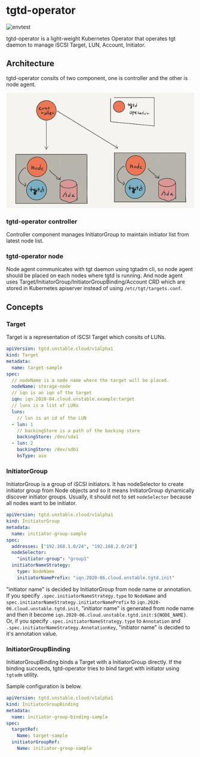 tgtd-operator
=============

![envtest](https://github.com/yuanying/tgtd-operator/workflows/envtest/badge.svg)

tgtd-operator is a light-weight Kubernetes Operator that operates tgt daemon to manage iSCSI Target, LUN, Account, Initiator.

Architecture
------------

tgtd-operator consits of two component, one is controller and the other is node agent.

![Architecture](docs/assets/architecture.png)

### tgtd-operator controller

Controller component manages InitiatorGroup to maintain initiator list from latest node list.

### tgtd-operator node

Node agent communicates with tgt daemon using tgtadm cli, so node agent should be placed on each nodes where tgtd is running. And node agent uses Target/InitiatorGroup/InitiatorGroupBinding/Account CRD which are stored in Kubernetes apiserver instead of using `/etc/tgt/targets.conf`.

Concepts
--------

### Target

Target is a representation of iSCSI Target which consits of LUNs.

```yaml
apiVersion: tgtd.unstable.cloud/v1alpha1
kind: Target
metadata:
  name: target-sample
spec:
  // nodeName is a node name where the target will be placed.
  nodeName: storage-node
  // iqn is an iqn of the target
  iqn: iqn.2020-04.cloud.unstable.example:target
  // luns is a list of LUNs
  luns:
    // lun is an id of the LUN
  - lun: 1
    // backingStore is a path of the backing store
    backingStore: /dev/sda1
  - lun: 2
    backingStore: /dev/sdb1
    bsType: aio
```

### InitiatorGroup

InitiatorGroup is a group of iSCSI initiators. It has nodeSelector to create initiator group from Node objects and so it means InitiatorGroup dynamically discover initiator groups.
Usually, it should not to set `nodeSelector` because all nodes want to be initiator.

```yaml
apiVersion: tgtd.unstable.cloud/v1alpha1
kind: InitiatorGroup
metadata:
  name: initiator-group-sample
spec:
  addresses: ["192.168.1.0/24", "192.168.2.0/24"]
  nodeSelector:
    "initiator-group": "group1"
  initiatorNameStrategy:
    type: NodeName
    initiatorNamePrefix: "iqn.2020-06.cloud.unstable.tgtd.init"
```

"initiator name" is decided by InitiatorGroup from node name or annotation.
If you specify `.spec.initiatorNameStrategy.type` to `NodeName` and `spec.initiatorNameStrategy.initiatorNamePrefix` to `iqn.2020-06.cloud.unstable.tgtd.init`, "initiator name" is generated from node name and then it become `iqn.2020-06.cloud.unstable.tgtd.init:${NODE_NAME}`.
Or, if you specify `.spec.initiatorNameStrategy.type` to `Annotation` and `.spec.initiatorNameStrategy.AnnotationKey`, "initiator name" is decided to it's annotation value.

### InitiatorGroupBinding

InitiatorGroupBinding binds a Target with a InitiatorGroup directly. If the binding succeeds, tgtd-operator tries to bind target with initiator using `tgtadm` utility.

Sample configuration is below.

```yaml
apiVersion: tgtd.unstable.cloud/v1alpha1
kind: InitiatorGroupBinding
metadata:
  name: initiator-group-binding-sample
spec:
  targetRef:
    Name: target-sample
  initiatorGroupRef:
    Name: initiator-group-sample
```
